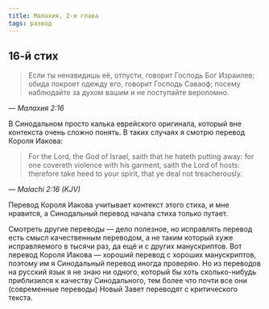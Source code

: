```yaml
---
title: Малахия, 2-я глава
tags: развод
---
```


## 16-й стих

> Если ты ненавидишь её, отпусти, говорит Господь Бог Израилев; обида покроет одежду его, говорит Господь Саваоф; посему наблюдайте
> за духом вашим и не поступайте вероломно.

— <cite>Малахия&nbsp;2:16</cite>

В Синодальном просто калька еврейского оригинала, который вне контекста очень сложно понять. В таких случаях я смотрю перевод Короля Иакова:

> For the Lord, the God of Israel, saith that he hateth putting away: for one covereth violence with his garment, saith the Lord of hosts:
> therefore take heed to your spirit, that ye deal not treacherously.

— <cite>Malachi&nbsp;2:16&nbsp;(KJV)</cite>

Перевод Короля Иакова учитывает контекст этого стиха, и мне нравится, а Синодальный перевод начала стиха только путает.

Смотреть другие переводы — дело
полезное, но исправлять перевод есть смысл качественным переводом, а не таким который хуже исправляемого в тысячи раз, да ещё и с других
манускриптов. Вот перевод Короля Иакова — хороший перевод с хороших манускриптов, поэтому им я Синодальный перевод иногда проверяю. Но из
переводов на русский язык я не знаю ни одного, который бы хоть сколько-нибудь приблизился к качеству Синодального, тем более что почти все
они (современные переводы) Новый Завет переводят с критического текста.
